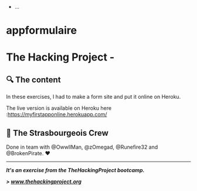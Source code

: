 

* ...
# appformulaire
# The Hacking Project -


## :mag: The content
In these exercises, I had to make a form site and put it online on Heroku.

The live version is available on Heroku here :https://myfirstapponline.herokuapp.com/

## :european_post_office: The Strasbourgeois Crew
Done in team with @OwwllMan, @zOmegad, @Runefire32 and @BrokenPirate. :heart:

<hr>

***It's an exercise from the TheHackingProject bootcamp.***

***> www.thehackingproject.org***
